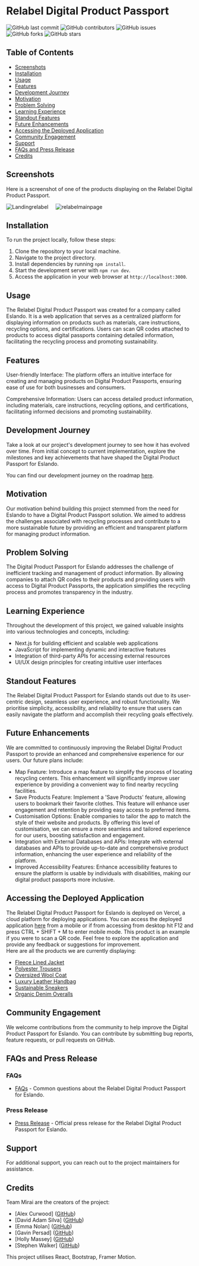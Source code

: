 # Relabel Digital Product Passport

![GitHub last commit](https://img.shields.io/github/last-commit/INFINITYX00/eslando)
![GitHub contributors](https://img.shields.io/github/contributors/INFINITYX00/eslando)
![GitHub issues](https://img.shields.io/github/issues/INFINITYX00/eslando)
![GitHub forks](https://img.shields.io/github/forks/INFINITYX00/eslando)
![GitHub stars](https://img.shields.io/github/stars/INFINITYX00/eslando)





## Table of Contents

- [Screenshots](#screenshots)
- [Installation](#installation)
- [Usage](#usage)
- [Features](#features)
- [Development Journey](#development-journey)
- [Motivation](#motivation)
- [Problem Solving](#problem-solving)
- [Learning Experience](#learning-experience)
- [Standout Features](#standout-features)
- [Future Enhancements](#future-enhancements)
- [Accessing the Deployed Application](#accessing-the-deployed-application)
- [Community Engagement](#community-engagement)
- [Support](#support)
- [FAQs and Press Release](#FAQs-and-Press-Release)
- [Credits](#credits)

## Screenshots

Here is a screenshot of one of the products displaying on the Relabel Digital Product Passport.

![Landingrelabel](https://github.com/INFINITYX00/eslando/assets/145766101/9f146806-dd12-467f-876f-fe47338bc43c) &nbsp;&nbsp;&nbsp; ![relabelmainpage](https://github.com/INFINITYX00/eslando/assets/145766101/1a348333-4b3c-45ae-8114-8bb802acccaa)

## Installation

To run the project locally, follow these steps:

1. Clone the repository to your local machine.
2. Navigate to the project directory.
3. Install dependencies by running `npm install`.
4. Start the development server with `npm run dev`.
5. Access the application in your web browser at `http://localhost:3000`.

## Usage

The Relabel Digital Product Passport was created for a company called Eslando. It is a web application that serves as a centralized platform for displaying information on products such as materials, care instructions, recycling options, and certifications. Users can scan QR codes attached to products to access digital passports containing detailed information, facilitating the recycling process and promoting sustainability.

## Features

User-friendly Interface: The platform offers an intuitive interface for creating and managing products on Digital Product Passports, ensuring ease of use for both businesses and consumers.

Comprehensive Information: Users can access detailed product information, including materials, care instructions, recycling options, and certifications, facilitating informed decisions and promoting sustainability.

## Development Journey

Take a look at our project's development journey to see how it has evolved over time. From initial concept to current implementation, explore the milestones and key achievements that have shaped the Digital Product Passport for Eslando.

You can find our development journey on the roadmap [here](https://github.com/users/INFINITYX00/projects/15/views/4).

## Motivation

Our motivation behind building this project stemmed from the need for Eslando to have a Digital Product Passport solution. We aimed to address the challenges associated with recycling processes and contribute to a more sustainable future by providing an efficient and transparent platform for managing product information.

## Problem Solving

The Digital Product Passport for Eslando addresses the challenge of inefficient tracking and management of product information. By allowing companies to attach QR codes to their products and providing users with access to Digital Product Passports, the application simplifies the recycling process and promotes transparency in the industry.

## Learning Experience

Throughout the development of this project, we gained valuable insights into various technologies and concepts, including:

- Next.js for building efficient and scalable web applications
- JavaScript for implementing dynamic and interactive features
- Integration of third-party APIs for accessing external resources
- UI/UX design principles for creating intuitive user interfaces

## Standout Features

The Relabel Digital Product Passport for Eslando stands out due to its user-centric design, seamless user experience, and robust functionality. We prioritise simplicity, accessibility, and reliability to ensure that users can easily navigate the platform and accomplish their recycling goals effectively.

## Future Enhancements

We are committed to continuously improving the Relabel Digital Product Passport to provide an enhanced and comprehensive experience for our users. Our future plans include:

- Map Feature: Introduce a map feature to simplify the process of locating recycling centers. This enhancement will significantly improve user experience by providing a convenient way to find nearby recycling facilities.
- Save Products Feature: Implement a 'Save Products' feature, allowing users to bookmark their favorite clothes. This feature will enhance user engagement and retention by providing easy access to preferred items.
- Customisation Options: Enable companies to tailor the app to match the style of their website and products. By offering this level of customisation, we can ensure a more seamless and tailored experience for our users, boosting satisfaction and engagement.
- Integration with External Databases and APIs: Integrate with external databases and APIs to provide up-to-date and comprehensive product information, enhancing the user experience and reliability of the platform.
- Improved Accessibility Features: Enhance accessibility features to ensure the platform is usable by individuals with disabilities, making our digital product passports more inclusive.

## Accessing the Deployed Application

The Relabel Digital Product Passport for Eslando is deployed on Vercel, a cloud platform for deploying applications. You can access the deployed application [here](https://eslando.vercel.app/?product=0) from a mobile or if from accessing from desktop hit F12 and press CTRL + SHIFT + M to enter mobile mode. This product is an example if you were to scan a QR code. Feel free to explore the application and provide any feedback or suggestions for improvement.
<br>
Here are all the products we are currently displaying:
<br>
- [Fleece Lined Jacket](https://eslando.vercel.app/?product=0)
- [Polyester Trousers](https://eslando.vercel.app/?product=1)
- [Oversized Wool Coat](https://eslando.vercel.app/?product=2)
- [Luxury Leather Handbag](https://eslando.vercel.app/?product=3)
- [Sustainable Sneakers](https://eslando.vercel.app/?product=4)
- [Organic Denim Overalls](https://eslando.vercel.app/?product=5)

## Community Engagement

We welcome contributions from the community to help improve the Digital Product Passport for Eslando. You can contribute by submitting bug reports, feature requests, or pull requests on GitHub.

## FAQs and Press Release

### FAQs

- [FAQs](FAQS.md) - Common questions about the Relabel Digital Product Passport for Eslando.

### Press Release

- [Press Release](PRESSRELEASE.md) - Official press release for the Relabel Digital Product Passport for Eslando.

## Support

For additional support, you can reach out to the project maintainers for assistance.

## Credits

Team Mirai are the creators of the project:

- [Alex Curwood] ([GitHub](https://github.com/alexcurwood))  
- [David Adam Silva] ([GitHub](https://github.com/DavidAdam1323))
- [Emma Nolan] ([GitHub](https://github.com/eminaction))
- [Gavin Persad] ([GitHub](https://github.com/Gavin-Persad))
- [Holly Massey] ([GitHub](https://github.com/hollrosey))
- [Stephen Walker] ([GitHub](https://github.com/INFINITYX00))

This project utilises React, Bootstrap, Framer Motion.

